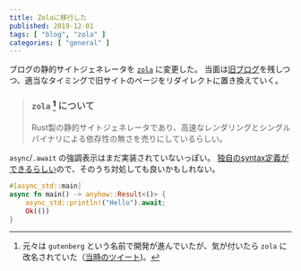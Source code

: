 ```yaml
---
title: Zolaに移行した
published: 2019-12-01
tags: [ "blog", "zola" ]
categories: [ "general" ]
---
```


<!-- more -->

ブログの静的サイトジェネレータを [`zola`] に変更した。
当面は[旧ブログ](https://ubnt-intrepid.github.io/blog)を残しつつ、適当なタイミングで旧サイトのページをリダイレクトに置き換えていく。

>  ### `zola` [^1] について
>
> Rust製の静的サイトジェネレータであり、高速なレンダリングとシングルバイナリによる依存性の無さを売りにしているらしい。
>
> [^1]: 元々は `gutenberg` という名前で開発が進んでいたが、気が付いたら `zola` に改名されていた（[当時のツイート](https://twitter.com/ubnt_intrepid/status/1090666266757496832))。

`async`/`.await` の強調表示はまだ実装されていないっぽい。
[独自のsyntax定義ができるらしい](https://www.getzola.org/documentation/content/syntax-highlighting/)ので、そのうち対処しても良いかもしれない。

```rust
#[async_std::main]
async fn main() -> anyhow::Result<()> {
    async_std::println!("Hello").await;
    Ok(())
}
```

<!-- links -->

[`zola`]: https://www.getzola.org
